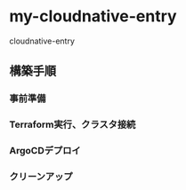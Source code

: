 # my-cloudnative-entry
cloudnative-entry

## 構築手順

### 事前準備

### Terraform実行、クラスタ接続

### ArgoCDデプロイ

### クリーンアップ
